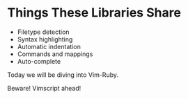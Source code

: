 # Things These Libraries Share

* Filetype detection
* Syntax highlighting
* Automatic indentation
* Commands and mappings
* Auto-complete

Today we will be diving into Vim-Ruby.

Beware! Vimscript ahead!

